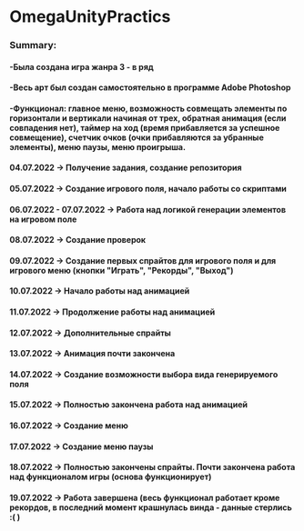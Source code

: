 # OmegaUnityPractics
### Summary:
#### -Была создана игра жанра 3 - в ряд 
#### -Весь арт был создан самостоятельно в программе Adobe Photoshop
#### -Функционал: главное меню, возможность совмещать элементы по горизонтали и вертикали начиная от трех, обратная анимация (если совпадения нет), таймер на ход (время прибавляется за успешное совмещение), счетчик очков (очки прибавляются за убранные элементы), меню паузы, меню проигрыша.

#### 04.07.2022 -> Получение задания, создание репозитория
#### 05.07.2022 -> Создание игрового поля, начало работы со скриптами
#### 06.07.2022 - 07.07.2022 -> Работа над логикой генерации элементов на игровом поле
#### 08.07.2022 -> Создание проверок 
#### 09.07.2022 -> Создание первых спрайтов для игрового поля и для игрового меню (кнопки "Играть", "Рекорды", "Выход")
#### 10.07.2022 -> Начало работы над анимацией 
#### 11.07.2022 -> Продолжение работы над анимацией
#### 12.07.2022 -> Дополнительные спрайты 
#### 13.07.2022 -> Анимация почти закончена
#### 14.07.2022 -> Создание возможности выбора вида генерируемого поля
#### 15.07.2022 -> Полностью закончена работа над анимацией
#### 16.07.2022 -> Создание меню
#### 17.07.2022 -> Создание меню паузы
#### 18.07.2022 -> Полностью закончены спрайты. Почти закончена работа над функционалом игры (основа функционирует)
#### 19.07.2022 -> Работа завершена (весь функционал работает кроме рекордов, в последний момент крашнулась винда - данные стерлись :( )

